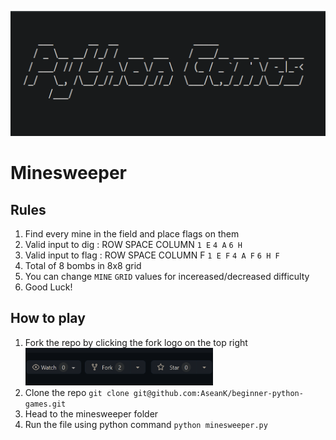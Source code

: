 <p align="center">
  <a href="https://github.com/AseanK/beginner-python-games" target="_blank">
    <img src="../images/logo.png" width = "2560px" height = "200px">
  </a>
</p>

# Minesweeper
<!-- Game Rules -->
## Rules
1. Find every mine in the field and place flags on them
2. Valid input to dig : ROW SPACE COLUMN `1 E` `4 A` `6 H`
3. Valid input to flag : ROW SPACE COLUMN F `1 E F` `4 A F` `6 H F`
4. Total of 8 bombs in 8x8 grid
5. You can change `MINE` `GRID` values for incereased/decreased difficulty
6. Good Luck!

## How to play
1. Fork the repo by clicking the fork logo on the top right <img src="../images/fork.png" width="300" height="60">
2. Clone the repo `git clone git@github.com:AseanK/beginner-python-games.git`
3. Head to the minesweeper folder
4. Run the file using python command `python minesweeper.py`
